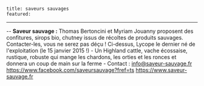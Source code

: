 	title: saveurs sauvages
	featured:
---

-- **Saveur sauvage :** Thomas Bertoncini et Myriam Jouanny proposent des confitures, sirops bio, chutney  issus de récoltes de produits sauvages. Contacter-les, vous ne serez pas déçu ! Ci-dessus, Lycope le dernier né de l'exploitation (le 15 janvier 2015 !) - Un Highland cattle, vache écossaise, rustique, robuste qui mange les chardons, les orties et les ronces et donnera un coup de main sur la ferme -  Contact : info@saveur-sauvage.fr <https://www.facebook.com/saveursauvage?fref=ts>  <https://www.saveur-sauvage.fr>